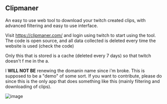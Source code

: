 ## Clipmaner

An easy to use web tool to download your twitch created clips, with advanced filtering and easy to use interface.

Visit https://clipmaner.com/ and login using twitch to start using the tool.
The code is open source, and all data collected is deleted every time the website is used (check the code)

Only this that is stored is a cache (deleted every 7 days) so that twitch doesn't f me in the a.

I **WILL NOT BE** renewing the domanin name since i'm broke. This is supposed to be a "demo" of some sort.
If you want to contribute, please do since this is the only app that does something like this (mainly filtering and downloading of clips).

![image](https://github.com/user-attachments/assets/df99e3fd-0318-47fe-b9e1-1e850611e2c8)

